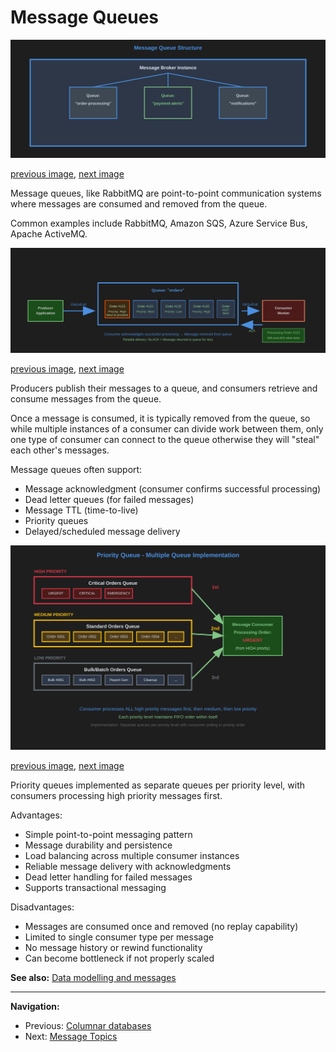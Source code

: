 # Message Queues

<a name="image1"></a>

![Message Queue Structure](./images/message-queue-structure.svg)

[previous image](./columnar-dbs.md#image2), [next image](./message-queues.md#image2)

Message queues, like RabbitMQ are point-to-point communication systems where messages are consumed and removed from the queue.

Common examples include RabbitMQ, Amazon SQS, Azure Service Bus, Apache ActiveMQ.

<a name="image2"></a>

![Message Queue Layout](./images/message-queue-layout.svg)

[previous image](./message-queues.md#image1), [next image](./message-queues.md#image3)

Producers publish their messages to a queue, and consumers retrieve and consume messages from the queue.

Once a message is consumed, it is typically removed from the queue, so while multiple instances of a consumer can divide work between them, only one type of consumer can connect to the queue otherwise they will "steal" each other's messages.

Message queues often support:

- Message acknowledgment (consumer confirms successful processing)
- Dead letter queues (for failed messages)
- Message TTL (time-to-live)
- Priority queues
- Delayed/scheduled message delivery

<a name="image3"></a>

![Priority Queue Implementation](./images/priority-queue.svg)

[previous image](./message-queues.md#image2), [next image](./message-topics.md#image1)

Priority queues implemented as separate queues per priority level, with consumers processing high priority messages first.

Advantages:

- Simple point-to-point messaging pattern
- Message durability and persistence
- Load balancing across multiple consumer instances
- Reliable message delivery with acknowledgments
- Dead letter handling for failed messages
- Supports transactional messaging

Disadvantages:

- Messages are consumed once and removed (no replay capability)
- Limited to single consumer type per message
- No message history or rewind functionality
- Can become bottleneck if not properly scaled

**See also:** [Data modelling and messages](./data-modelling-messages.md)

---

**Navigation:**

- Previous: [Columnar databases](./columnar-dbs.md)
- Next: [Message Topics](./message-topics.md)
